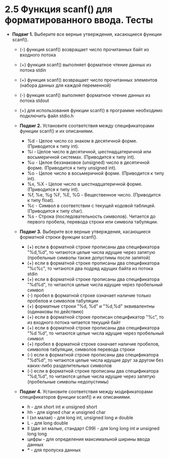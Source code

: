 # 2.5 Функция scanf() для форматированного ввода. Тесты

* **Подвиг 1.** Выберите все верные утверждения, касающиеся функции scanf().
  * (-) функция scanf() возвращает число прочитанных байт из входного потока
  * (+) функция scanf() выполняет форматное чтение данных из потока stdin
  * (+) функция scanf() возвращает число прочитанных элементов (набора данных для каждой переменной)
  * (-) функция scanf() выполняет форматное чтение данных из потока stdout
  * (+) для использования функции scanf() в программе необходимо подключить файл stdio.h

  * **Подвиг 2.** Установите соответствия между спецификаторами функции scanf() и их описаниями.
    * %d - Целое число со знаком в десятичной форме. (Приводится к типу int).
    * %i - Целое число в десятичной, шестнадцатеричной или восьмеричной системах. (Приводится к типу int).
    * %u - Целое беззнаковое (unsigned) число в десятичной форме. (Приводится к типу unsigned int).
    * %o - Целое число в восьмеричной форме. (Приводится к типу int).
    * %x, %X - Целое число в шестнадцатеричной форме. (Приводится к типу int).
    * %f, %e, %g %F, %E, %G - Вещественное число. (Приводится к типу float).
    * %c - Символ в соответствии с текущей кодовой таблицей. (Приводится к типу char).
    * %s - Строка (последовательность символов). Читается до первого пробела, перевода строки или символа табуляции.

  * **Подвиг 3.** Выберите все верные утверждения, касающиеся форматной строки функции scanf().
    * (+) если в форматной строке прописаны два спецификатора "%d,%d", то читаются целые числа идущие через запятую (пробельные символы также допустимы после запятой)
    * (+) если в форматной строке прописаны два спецификатора "%c%c", то читаются два подряд идущих байта из потока stdin
    * (+) если в форматной строке прописаны два спецификатора "%d%d", то читаются целые числа идущие через пробельный символ
    * (-) пробел в форматной строке означает наличие только пробелов и символов табуляции
    * (+) форматные строки "%d, %d" и "%d,%d" эквивалентны (одинаковы по действию)
    * (+) если в форматной строке прописан спецификатор "%c", то из входного потока читается текущий байт
    * (+) если в форматной строке прописаны два спецификатора "%d %d", то читаются целые числа идущие через пробельный символ
    * (+) пробел в форматной строке означает наличие пробелов, символов табуляции, символов перевода строки
    * (-) если в форматной строке прописаны два спецификатора "%d%d", то читаются целые числа идущие друг за другом без каких-либо разделительных символов
    * (-) если в форматной строке прописаны два спецификатора "%d,%d", то читаются целые числа идущие через запятую (пробельные символы недопустимы)

  * **Подвиг 4.** Установите соответствия между модификаторами спецификаторов функции scanf() и их описаниями.
    * h - для short int и unsigned short
    * hh - для signed char и unsigned char
    * l (эл малая) - для long int, unsigned long и double
    * L - для long double
    * ll (две эл малые, стандарт C99) - для long long int и unsigned long long
    * цифры - для определения максимальной ширины ввода данных
    * \* - для пропуска данных
